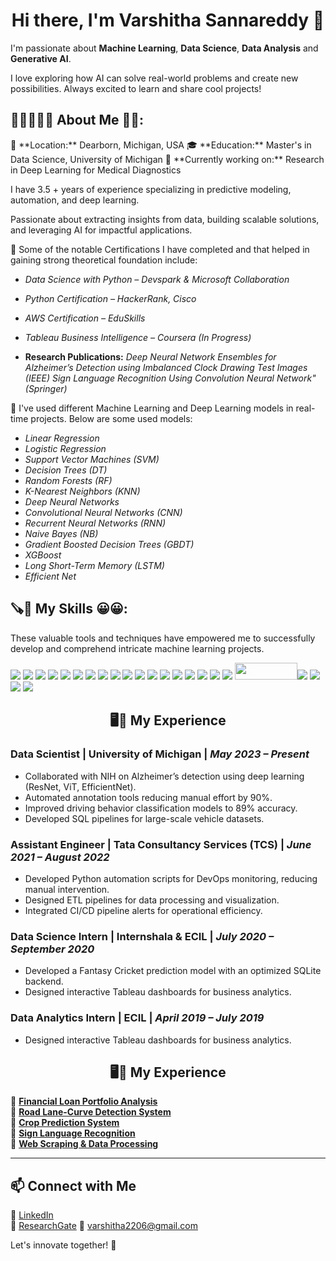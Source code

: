 <h1 align = "center"> Hi there, I'm Varshitha Sannareddy 👋</h1>

I'm  passionate about __Machine Learning__, __Data Science__, __Data Analysis__ and __Generative AI__. 

I love exploring how AI can solve real-world problems and create new possibilities. Always excited to learn and share cool projects!

<h2> 🚀👨‍🎓🙋‍♂️ About Me 💼🎒: </h2>
📍 **Location:** Dearborn, Michigan, USA  
🎓 **Education:** Master's in Data Science, University of Michigan  
💼 **Currently working on:** Research in Deep Learning for Medical Diagnostics 

I have 3.5 + years of experience specializing in predictive modeling, automation, and deep learning.

Passionate about extracting insights from data, building scalable solutions, and leveraging AI for impactful applications. 


🔭 Some of the notable Certifications I have completed and that helped in gaining strong theoretical foundation include: 
* *Data Science with Python – Devspark & Microsoft Collaboration*
* *Python Certification – HackerRank, Cisco*
* *AWS Certification – EduSkills*
* *Tableau Business Intelligence – Coursera (In Progress)*

* **Research Publications:**
    *Deep Neural Network Ensembles for Alzheimer’s Detection using Imbalanced Clock Drawing Test Images (IEEE)*
    *Sign Language Recognition Using Convolution Neural Network" (Springer)*


🔭 I've used different Machine Learning and Deep Learning models in real-time projects. Below are some used models:

* *Linear Regression*
* *Logistic Regression*
* *Support Vector Machines (SVM)*
* *Decision Trees (DT)*
* *Random Forests (RF)*
* *K-Nearest Neighbors (KNN)*
* *Deep Neural Networks*
* *Convolutional Neural Networks (CNN)*
* *Recurrent Neural Networks (RNN)*
* *Naive Bayes (NB)*
* *Gradient Boosted Decision Trees (GBDT)*
* *XGBoost*
* *Long Short-Term Memory (LSTM)*
* *Efficient Net*


<h2>🪚🔧 My Skills 😀😀:</h2>

These valuable tools and techniques have empowered me to successfully develop and comprehend intricate machine learning projects.

[![](https://img.shields.io/badge/Python-FFD43B?style=for-the-badge&logo=python&logoColor=darkgreen)](https://www.python.org)  [![](https://img.shields.io/badge/TensorFlow-FF6F00?style=for-the-badge&logo=TensorFlow&logoColor=white)](https://www.tensorflow.org) [![](https://img.shields.io/badge/scikit_learn-F7931E?style=for-the-badge&logo=scikit-learn&logoColor=white)](https://scikit-learn.org/stable/) [![](https://img.shields.io/badge/SciPy-654FF0?style=for-the-badge&logo=SciPy&logoColor=white)](https://www.scipy.org) [![](https://img.shields.io/badge/Numpy-777BB4?style=for-the-badge&logo=numpy&logoColor=white)](https://numpy.org) [![](https://img.shields.io/badge/Pandas-2C2D72?style=for-the-badge&logo=pandas&logoColor=white)](https://pandas.pydata.org)  [![](https://img.shields.io/badge/Plotly-239120?style=for-the-badge&logo=plotly&logoColor=white)](https://plotly.com)   [![](https://img.shields.io/badge/PyTorch-EE4C2C?style=for-the-badge&logo=PyTorch&logoColor=white)](https://pytorch.org) [<img src = "https://img.shields.io/badge/MongoDB-4EA94B?style=for-the-badge&logo=mongodb&logoColor=white"/>](https://www.mongodb.com/) [![](https://img.shields.io/badge/R-276DC3?style=for-the-badge&logo=r&logoColor=white)](https://www.r-project.org)   [![](https://img.shields.io/badge/json-5E5C5C?style=for-the-badge&logo=json&logoColor=white)](https://www.json.org/json-en.html) [![](https://img.shields.io/badge/Tableau-E97627?style=for-the-badge&logo=Tableau&logoColor=white)](https://www.tableau.com) [![](https://img.shields.io/badge/C-00599C?style=for-the-badge&logo=c&logoColor=white)](https://www.cprogramming.com) [![](https://img.shields.io/badge/Keras-D00000?style=for-the-badge&logo=Keras&logoColor=white)](https://keras.io) [![](https://img.shields.io/badge/MySQL-00000F?style=for-the-badge&logo=mysql&logoColor=white)](https://www.mysql.com) [![](https://img.shields.io/badge/conda-342B029.svg?&style=for-the-badge&logo=anaconda&logoColor=white)](https://www.anaconda.com) [![](https://img.shields.io/badge/PowerBI-F2C811?style=for-the-badge&logo=Power%20BI&logoColor=white)](https://powerbi.microsoft.com/en-us/) [![](https://img.shields.io/badge/Colab-F9AB00?style=for-the-badge&logo=googlecolab&color=525252)](https://colab.research.google.com) [<img src = "https://img.shields.io/badge/SQLite-07405E?style=for-the-badge&logo=sqlite&logoColor=white" width = "100" height = "27.5"/>](https://www.sqlite.org/index.html)[![](https://img.shields.io/badge/LaTeX-47A141?style=for-the-badge&logo=LaTeX&logoColor=white)](https://www.latex-project.org) [![](https://img.shields.io/badge/Microsoft_Excel-217346?style=for-the-badge&logo=microsoft-excel&logoColor=white)](https://www.microsoft.com/en-us/microsoft-365/excel) [![](https://img.shields.io/badge/Microsoft_PowerPoint-B7472A?style=for-the-badge&logo=microsoft-powerpoint&logoColor=white)](https://www.microsoft.com/en-us/microsoft-365/powerpoint) [![](https://img.shields.io/badge/Microsoft_Office-D83B01?style=for-the-badge&logo=microsoft-office&logoColor=white)](https://www.office.com)


<h2 align = "center"> 🖥💼 My Experience </h2> 

### **Data Scientist** | University of Michigan | *May 2023 – Present*  
- Collaborated with NIH on Alzheimer’s detection using deep learning (ResNet, ViT, EfficientNet).  
- Automated annotation tools reducing manual effort by 90%.  
- Improved driving behavior classification models to 89% accuracy.  
- Developed SQL pipelines for large-scale vehicle datasets.  

### **Assistant Engineer** | Tata Consultancy Services (TCS) | *June 2021 – August 2022*  
- Developed Python automation scripts for DevOps monitoring, reducing manual intervention.  
- Designed ETL pipelines for data processing and visualization.  
- Integrated CI/CD pipeline alerts for operational efficiency.  

### **Data Science Intern** | Internshala & ECIL | *July 2020 – September 2020*  
- Developed a Fantasy Cricket prediction model with an optimized SQLite backend.  
- Designed interactive Tableau dashboards for business analytics.

### **Data Analytics Intern** | ECIL | *April 2019 – July 2019*   
- Designed interactive Tableau dashboards for business analytics.


<h2 align = "center"> 🖥📂 My Experience </h2> 

🔹 **[Financial Loan Portfolio Analysis](https://github.com/varshitha4046/Financial-Loan-Portfolio-Analysis)**  
🔹 **[Road Lane-Curve Detection System](https://github.com/varshitha4046/Road-Lane-Curve-Detection-System)**  
🔹 **[Crop Prediction System](https://github.com/varshitha4046/Crop-Prediction-System)**  
🔹 **[Sign Language Recognition](https://github.com/varshitha4046/Sign-Language-recognition)**  
🔹 **[Web Scraping & Data Processing](https://github.com/varshitha4046/Web-Scraping-Data-Processing)**  

---

## 📫 Connect with Me
🔗 [LinkedIn](https://www.linkedin.com/in/varshitha-sannareddy/)  
🔬 [ResearchGate](https://www.researchgate.net/profile/Varshitha-Sannareddy/research)
📩 varshitha2206@gmail.com  

Let's innovate together! 🚀
